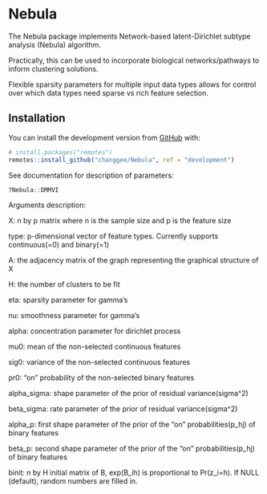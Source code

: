 
<!-- README.md is generated from README.Rmd. Please edit that file -->

# Nebula

<!-- badges: start -->

<!-- badges: end -->

The Nebula package implements Network-based latent-Dirichlet subtype
analysis (Nebula) algorithm.

Practically, this can be used to incorporate biological
networks/pathways to inform clustering solutions.

Flexible sparsity parameters for multiple input data types allows for
control over which data types need sparse vs rich feature selection.

## Installation

You can install the development version from
[GitHub](https://github.com/) with:

``` r
# install.packages("remotes")
remotes::install_github("changgee/Nebula", ref = "development")
```

See documentation for description of parameters:

``` r
?Nebula::DMMVI
```

Arguments description:

X: n by p matrix where n is the sample size and p is the feature size

type: p-dimensional vector of feature types. Currently supports
continuous(=0) and binary(=1)

A: the adjacency matrix of the graph representing the graphical
structure of X

H: the number of clusters to be fit

eta: sparsity parameter for gamma’s

nu: smoothness parameter for gamma’s

alpha: concentration parameter for dirichlet process

mu0: mean of the non-selected continuous features

sig0: variance of the non-selected continuous features

pr0: “on” probability of the non-selected binary features

alpha\_sigma: shape parameter of the prior of residual variance(sigma^2)

beta\_sigma: rate parameter of the prior of residual variance(sigma^2)

alpha\_p: first shape parameter of the prior of the “on”
probabilities(p\_hj) of binary features

beta\_p: second shape parameter of the prior of the “on”
probabilities(p\_hj) of binary features

binit: n by H initial matrix of B, exp(B\_ih) is proportional to
Pr(z\_i=h). If NULL (default), random numbers are filled in.
